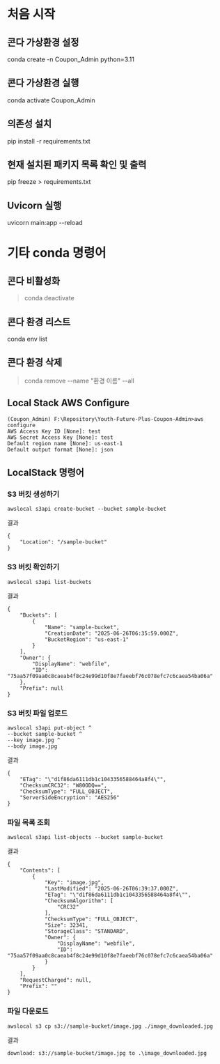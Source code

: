 # 처음 시작

## 콘다 가상환경 설정
conda create -n Coupon_Admin python=3.11

## 콘다 가상환경 실행
conda activate Coupon_Admin

## 의존성 설치
pip install -r requirements.txt

## 현재 설치된 패키지 목록 확인 및 출력
pip freeze > requirements.txt

## Uvicorn 실행
uvicorn main:app --reload

# 기타 conda 명령어

## 콘다 비활성화
> conda deactivate

## 콘다 환경 리스트
conda env list

## 콘다 환경 삭제
> conda remove --name "환경 이름" --all

## Local Stack AWS Configure
```
(Coupon_Admin) F:\Repository\Youth-Future-Plus-Coupon-Admin>aws configure      
AWS Access Key ID [None]: test
AWS Secret Access Key [None]: test 
Default region name [None]: us-east-1
Default output format [None]: json
```

## LocalStack 명령어

### S3 버킷 생성하기
```
awslocal s3api create-bucket --bucket sample-bucket
```
결과
```
{
    "Location": "/sample-bucket"
}
```

### S3 버킷 확인하기
```
awslocal s3api list-buckets
```
결과
```
{
    "Buckets": [
        {
            "Name": "sample-bucket",
            "CreationDate": "2025-06-26T06:35:59.000Z",
            "BucketRegion": "us-east-1"
        }
    ],
    "Owner": {
        "DisplayName": "webfile",
        "ID": "75aa57f09aa0c8caeab4f8c24e99d10f8e7faeebf76c078efc7c6caea54ba06a"
    },
    "Prefix": null
}
```
### S3 버킷 파일 업로드
```
awslocal s3api put-object ^
--bucket sample-bucket ^
--key image.jpg ^
--body image.jpg
```
결과
```
{
    "ETag": "\"d1f86da6111db1c1043356588464a8f4\"",
    "ChecksumCRC32": "W80ODQ==",
    "ChecksumType": "FULL_OBJECT",
    "ServerSideEncryption": "AES256"
}
```
### 파일 목록 조회
```
awslocal s3api list-objects --bucket sample-bucket
```
결과
```
{
    "Contents": [
        {
            "Key": "image.jpg",
            "LastModified": "2025-06-26T06:39:37.000Z",
            "ETag": "\"d1f86da6111db1c1043356588464a8f4\"",
            "ChecksumAlgorithm": [
                "CRC32"
            ],
            "ChecksumType": "FULL_OBJECT",
            "Size": 32341,
            "StorageClass": "STANDARD",
            "Owner": {
                "DisplayName": "webfile",
                "ID": "75aa57f09aa0c8caeab4f8c24e99d10f8e7faeebf76c078efc7c6caea54ba06a"
            }
        }
    ],
    "RequestCharged": null,
    "Prefix": ""
}
```
### 파일 다운로드
```
awslocal s3 cp s3://sample-bucket/image.jpg ./image_downloaded.jpg
```
결과
```
download: s3://sample-bucket/image.jpg to .\image_downloaded.jpg
```